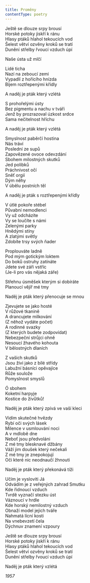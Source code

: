 ```yaml
---
title: Proměny
contentType: poetry
---
```


<section>

Ještě se dlouze srpy brousí  
Horské potoky jiskří k ránu  
Hlasy ptáků hlahol tekoucích vod  
Šelest větví ozvěny kroků se tratí  
Dunění střelby řvoucí vzduch úpí

Naše ústa už mlčí

Lidé ticha  
Nazí na zeboucí zemi  
Vypadlí z hořícího hnízda  
Bijem roztřepenými křídly

A naděj je pták který vzlétá

S prohořelými ústy  
Bez pigmentu a nachu v tváři  
Jenž by prozrazoval úzkost srdce  
Sama nečitelnost hříchu

A naděj je pták který vzlétá

Smyslnost paběrčí hostina  
Nás tráví  
Poslední ze supů  
Zapovězené ovoce odevzdání  
Sbohem milostných skutků  
Jed polibků  
Práchnivost očí  
Sněť orgií  
Dým něhy  
V úbělu postních těl

A naděj je pták s roztřepenými křídly

V útlé pokoře stébel  
Půvabní nemodlenci  
Vy už odcházíte  
Vy se loučíte s námi  
Zelenými parky  
Hnědými stíny  
A zlatými světly  
Zdobíte trsy svých ňader

Proplouváte ladně  
Pod mým gotickým loktem  
Do boků ostruhy zatínáte  
Jdete své záři vstříc  
(Je-li pro vás nějaká záře)

Střehnu úsměšek kterým si dobíráte  
Planoucí vějíř mé tmy

Naděj je pták který přenocuje se mnou

Zjevujete se jako hosté  
V růžové tkanině  
A drancujete milkování  
(Z něhož vydáte počet)  
A rodinné svazky  
(Z kterých budete zodpovídat)  
Nebezpeční strůjci ohně  
Nesoucí žhavého kohouta  
V bělostných dlaních

Z vašich skutků  
Jsou živi jako z bílé střídy  
Labužní básníci opěvajíce  
Růže soulože  
Pomyslnost smyslů

Ó sbohem  
Koketní harpyje  
Kostice do živůtků!

Naděj je pták který zpívá ve vaší kleci

Vidím skutečné hvězdy  
Rybí oči svých lásek  
Milence v usmlouvání noci  
A v mdlobě dne  
Neboť jsou předvoláni  
Z mé tmy blesknavé džbány  
Váží jim doušek který nečekali  
Z mé tmy je znepokojují  
Oči které nic neodnaučí žhnouti

Naděj je pták který překonává tíži

Učím je vysloviti Já  
Odvádím je z veřejných zahrad Smutku  
Kde řidnoucí vzduch  
Tvrdě vyznačí stezku úst  
Váznoucí v hrdle  
Kde horský nemilostný vzduch  
Obnaží model jejich tváře  
Nahmatá lícní kosti  
Na vnebevzetí čela  
Dýchnuv znamení vzpoury

Ještě se dlouze srpy brousí  
Horské potoky jiskří k ránu  
Hlasy ptáků hlahol tekoucích vod  
Šelest větví ozvěny kroků se tratí  
Dunění střelby řvoucí vzduch úpí

Naděj je pták který vzlétá

_1957_

</section>
